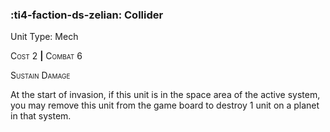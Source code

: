 ### :ti4-faction-ds-zelian: **Collider**

Unit Type: Mech 

<span style="font-variant:small-caps;">Cost</span> 2 __|__ <span style="font-variant:small-caps;">Combat</span> 6

<span style="font-variant:small-caps;">Sustain Damage</span>

At the start of invasion, if this unit is in the space area of the active system, you may remove this unit from the game board to destroy 1 unit on a planet in that system.